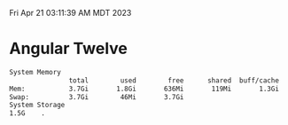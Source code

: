 Fri Apr 21 03:11:39 AM MDT 2023

# Angular Twelve

```bash
System Memory
               total        used        free      shared  buff/cache   available
Mem:           3.7Gi       1.8Gi       636Mi       119Mi       1.3Gi       1.6Gi
Swap:          3.7Gi        46Mi       3.7Gi
System Storage
1.5G	.
```
